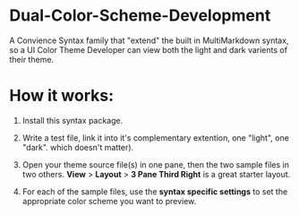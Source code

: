 # Dual-Color-Scheme-Development

A Convience Syntax family that "extend" the built in MultiMarkdown syntax, so a UI Color Theme Developer can view both the light and dark varients of their theme.

# How it works:

1. Install this syntax package.

2. Write a test file, link it into it's complementary extention, one "light", one "dark". which doesn't matter).

3. Open your theme source file(s) in one pane, then the two sample files in two others. **View** > **Layout** > **3 Pane Third Right** is a great starter layout.

4. For each of the sample files, use the **syntax specific settings** to set the appropriate color scheme you want to preview.

